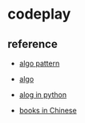 # codeplay

## reference

* [algo pattern](https://github.com/greyireland/algorithm-pattern)

* [algo](https://github.com/binzi56/AlgorithmicPractice)

* [alog in python](https://github.com/dashidhy/algorithm-pattern-python)

* [books in Chinese](https://github.com/greyireland/awesome-programming-books-1)
